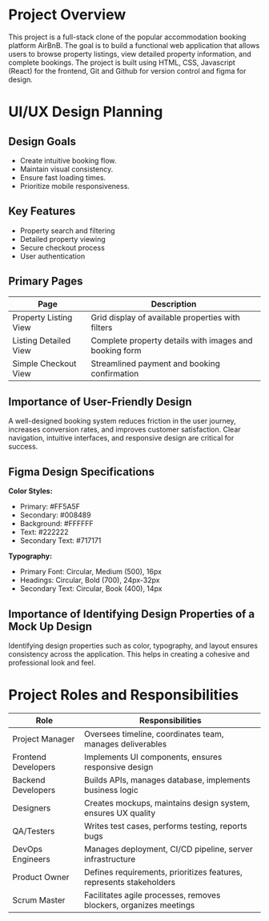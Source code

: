 # Project Overview

This project is a full-stack clone of the popular accommodation booking platform AirBnB. The goal is to build a functional web application that allows users to browse property listings, view detailed property information, and complete bookings. The project is built using HTML, CSS, Javascript (React) for the frontend, Git and Github for version control and figma for design.

# UI/UX Design Planning

## Design Goals
- Create intuitive booking flow.
- Maintain visual consistency.
- Ensure fast loading times.
- Prioritize mobile responsiveness.

## Key Features
- Property search and filtering
- Detailed property viewing
- Secure checkout process
- User authentication

## Primary Pages
| Page | Description |
| --- | --- |
| Property Listing View | Grid display of available properties with filters |
| Listing Detailed View | Complete property details with images and booking form |
| Simple Checkout View | Streamlined payment and booking confirmation |

## Importance of User-Friendly Design
A well-designed booking system reduces friction in the user journey, increases conversion rates, and improves customer satisfaction. Clear navigation, intuitive interfaces, and responsive design are critical for success.

## Figma Design Specifications
**Color Styles:**
- Primary: #FF5A5F
- Secondary: #008489
- Background: #FFFFFF
- Text: #222222
- Secondary Text: #717171

**Typography:**
- Primary Font: Circular, Medium (500), 16px
- Headings: Circular, Bold (700), 24px-32px
- Secondary Text: Circular, Book (400), 14px

## Importance of Identifying Design Properties of a Mock Up Design
Identifying design properties such as color, typography, and layout ensures consistency across the application. This helps in creating a cohesive and professional look and feel.

# Project Roles and Responsibilities
| Role | Responsibilities |
| --- | --- |
| Project Manager | Oversees timeline, coordinates team, manages deliverables |
| Frontend Developers | Implements UI components, ensures responsive design |
| Backend Developers | Builds APIs, manages database, implements business logic |
| Designers | Creates mockups, maintains design system, ensures UX quality |
| QA/Testers | Writes test cases, performs testing, reports bugs |
| DevOps Engineers | Manages deployment, CI/CD pipeline, server infrastructure |
| Product Owner | Defines requirements, prioritizes features, represents stakeholders |
| Scrum Master | Facilitates agile processes, removes blockers, organizes meetings |
